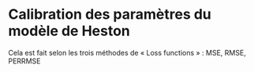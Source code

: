 #  Calibration des paramètres du modèle de Heston
Cela est fait selon les trois méthodes de « Loss functions » : MSE, RMSE, PERRMSE
